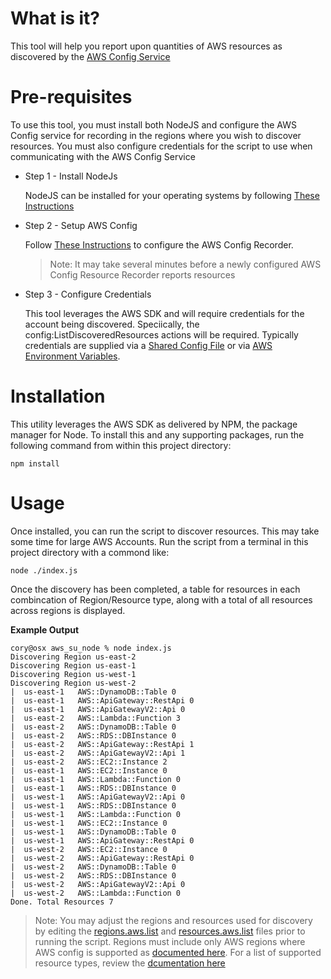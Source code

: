# What is it?

This tool will help you report upon quantities of AWS resources as discovered by the [AWS Config Service](https://aws.amazon.com/config/)

# Pre-requisites

To use this tool, you must install both NodeJS and configure the AWS Config service for recording in the regions where you wish to discover resources. You must also configure credentials for the script to use when communicating with the AWS Config Service

*   Step 1 - Install NodeJs

    NodeJS can be installed for your operating systems by following [These Instructions](https://nodejs.org/en/download/package-manager/)

*   Step 2 - Setup AWS Config

    Follow [These Instructions](https://docs.aws.amazon.com/config/latest/developerguide/gs-console.html) to configure the AWS Config Recorder.

    >   Note: It may take several minutes before a newly configured AWS Config Resource Recorder reports resources


*   Step 3 - Configure Credentials

    This tool leverages the AWS SDK and will require credentials for the account being discovered. Speciically, the config:ListDiscoveredResources actions will be required.  Typically credentials are supplied via a [Shared Config File](https://docs.aws.amazon.com/sdk-for-javascript/v2/developer-guide/loading-node-credentials-shared.html) or via [AWS Environment Variables](https://docs.aws.amazon.com/sdk-for-javascript/v2/developer-guide/loading-node-credentials-environment.html).



# Installation  
This utility leverages the AWS SDK as delivered by NPM, the package manager for Node.  To install this and any supporting packages, run the following command from within this project directory:
  

```shell
npm install
```

# Usage
Once installed, you can run the script to discover resources.  This may take some time for large AWS Accounts.  Run the script from a terminal in this project directory with a commond like:


```shell
node ./index.js
```

Once the discovery has been completed, a table for resources in each combincation of Region/Resource type, along with a total of all resources across regions is displayed.

**Example Output**
```
cory@osx aws_su_node % node index.js                                  
Discovering Region us-east-2
Discovering Region us-east-1
Discovering Region us-west-1
Discovering Region us-west-2
|  us-east-1   AWS::DynamoDB::Table 0
|  us-east-1   AWS::ApiGateway::RestApi 0
|  us-east-1   AWS::ApiGatewayV2::Api 0
|  us-east-2   AWS::Lambda::Function 3
|  us-east-2   AWS::DynamoDB::Table 0
|  us-east-2   AWS::RDS::DBInstance 0
|  us-east-2   AWS::ApiGateway::RestApi 1
|  us-east-2   AWS::ApiGatewayV2::Api 1
|  us-east-2   AWS::EC2::Instance 2
|  us-east-1   AWS::EC2::Instance 0
|  us-east-1   AWS::Lambda::Function 0
|  us-east-1   AWS::RDS::DBInstance 0
|  us-west-1   AWS::ApiGatewayV2::Api 0
|  us-west-1   AWS::RDS::DBInstance 0
|  us-west-1   AWS::Lambda::Function 0
|  us-west-1   AWS::EC2::Instance 0
|  us-west-1   AWS::DynamoDB::Table 0
|  us-west-1   AWS::ApiGateway::RestApi 0
|  us-west-2   AWS::EC2::Instance 0
|  us-west-2   AWS::ApiGateway::RestApi 0
|  us-west-2   AWS::DynamoDB::Table 0
|  us-west-2   AWS::RDS::DBInstance 0
|  us-west-2   AWS::ApiGatewayV2::Api 0
|  us-west-2   AWS::Lambda::Function 0
Done. Total Resources 7
```

> Note: You may adjust the regions and resources used for discovery by editing the [regions.aws.list](regions.aws.list) and [resources.aws.list](resources.aws.list) files prior to running the script.  Regions must include only AWS regions where AWS config is supported as [documented here](https://docs.aws.amazon.com/general/latest/gr/awsconfig.html).  For a list of supported resource types, review the [dcumentation here](https://docs.aws.amazon.com/config/latest/developerguide/resource-config-reference.html)